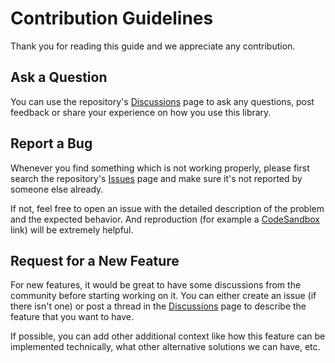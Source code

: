# Contribution Guidelines

Thank you for reading this guide and we appreciate any contribution.

## Ask a Question

You can use the repository's [Discussions](https://github.com/tmm/react-supabase/discussions) page to ask any questions, post feedback or share your experience on how you use this library.

## Report a Bug

Whenever you find something which is not working properly, please first search the repository's [Issues](https://github.com/tmm/react-supabase/issues) page and make sure it's not reported by someone else already.

If not, feel free to open an issue with the detailed description of the problem and the expected behavior. And reproduction (for example a [CodeSandbox](https://codesandbox.io) link) will be extremely helpful.

## Request for a New Feature

For new features, it would be great to have some discussions from the community before starting working on it. You can either create an issue (if there isn't one) or post a thread in the [Discussions](https://github.com/tmm/react-supabase/discussions) page to describe the feature that you want to have.

If possible, you can add other additional context like how this feature can be implemented technically, what other alternative solutions we can have, etc.
